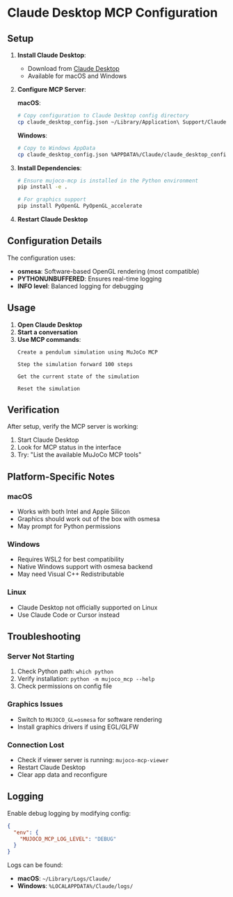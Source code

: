 # Claude Desktop MCP Configuration

## Setup

1. **Install Claude Desktop**:
   - Download from [Claude Desktop](https://claude.ai/download)
   - Available for macOS and Windows

2. **Configure MCP Server**:

   **macOS**:
   ```bash
   # Copy configuration to Claude Desktop config directory
   cp claude_desktop_config.json ~/Library/Application\ Support/Claude/claude_desktop_config.json
   ```

   **Windows**:
   ```bash
   # Copy to Windows AppData
   cp claude_desktop_config.json %APPDATA%/Claude/claude_desktop_config.json
   ```

3. **Install Dependencies**:
   ```bash
   # Ensure mujoco-mcp is installed in the Python environment
   pip install -e .
   
   # For graphics support
   pip install PyOpenGL PyOpenGL_accelerate
   ```

4. **Restart Claude Desktop**

## Configuration Details

The configuration uses:
- **osmesa**: Software-based OpenGL rendering (most compatible)
- **PYTHONUNBUFFERED**: Ensures real-time logging
- **INFO level**: Balanced logging for debugging

## Usage

1. **Open Claude Desktop**
2. **Start a conversation**
3. **Use MCP commands**:
   ```
   Create a pendulum simulation using MuJoCo MCP
   
   Step the simulation forward 100 steps
   
   Get the current state of the simulation
   
   Reset the simulation
   ```

## Verification

After setup, verify the MCP server is working:

1. Start Claude Desktop
2. Look for MCP status in the interface
3. Try: "List the available MuJoCo MCP tools"

## Platform-Specific Notes

### macOS
- Works with both Intel and Apple Silicon
- Graphics should work out of the box with osmesa
- May prompt for Python permissions

### Windows  
- Requires WSL2 for best compatibility
- Native Windows support with osmesa backend
- May need Visual C++ Redistributable

### Linux
- Claude Desktop not officially supported on Linux
- Use Claude Code or Cursor instead

## Troubleshooting

### Server Not Starting
1. Check Python path: `which python`
2. Verify installation: `python -m mujoco_mcp --help`
3. Check permissions on config file

### Graphics Issues
- Switch to `MUJOCO_GL=osmesa` for software rendering
- Install graphics drivers if using EGL/GLFW

### Connection Lost
- Check if viewer server is running: `mujoco-mcp-viewer`
- Restart Claude Desktop
- Clear app data and reconfigure

## Logging

Enable debug logging by modifying config:
```json
{
  "env": {
    "MUJOCO_MCP_LOG_LEVEL": "DEBUG"
  }
}
```

Logs can be found:
- **macOS**: `~/Library/Logs/Claude/`
- **Windows**: `%LOCALAPPDATA%/Claude/logs/`